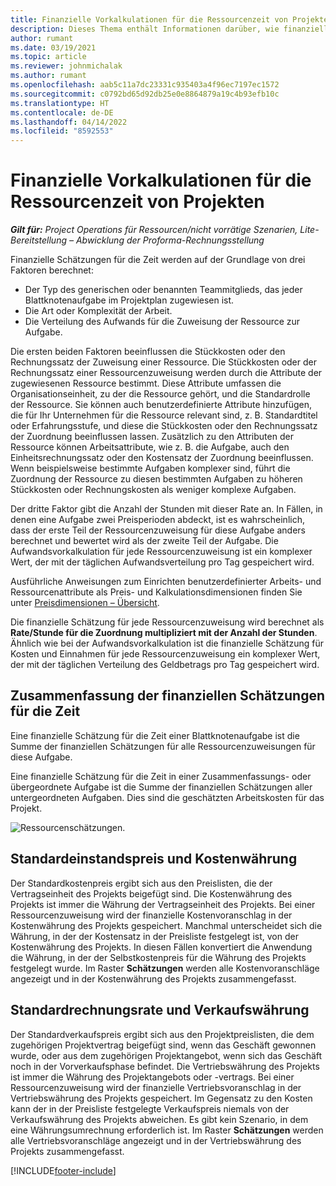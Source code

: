 ```yaml
---
title: Finanzielle Vorkalkulationen für die Ressourcenzeit von Projekten
description: Dieses Thema enthält Informationen darüber, wie finanzielle Schätzungen für die Zeit berechnet werden.
author: rumant
ms.date: 03/19/2021
ms.topic: article
ms.reviewer: johnmichalak
ms.author: rumant
ms.openlocfilehash: aab5c11a7dc23331c935403a4f96ec7197ec1572
ms.sourcegitcommit: c0792bd65d92db25e0e8864879a19c4b93efb10c
ms.translationtype: HT
ms.contentlocale: de-DE
ms.lasthandoff: 04/14/2022
ms.locfileid: "8592553"
---
```

# <a name="financial-estimates-for-resource-time-on-projects"></a>Finanzielle Vorkalkulationen für die Ressourcenzeit von Projekten

_**Gilt für:** Project Operations für Ressourcen/nicht vorrätige Szenarien, Lite-Bereitstellung – Abwicklung der Proforma-Rechnungsstellung_

Finanzielle Schätzungen für die Zeit werden auf der Grundlage von drei Faktoren berechnet: 

- Der Typ des generischen oder benannten Teammitglieds, das jeder Blattknotenaufgabe im Projektplan zugewiesen ist. 
- Die Art oder Komplexität der Arbeit.
- Die Verteilung des Aufwands für die Zuweisung der Ressource zur Aufgabe. 

Die ersten beiden Faktoren beeinflussen die Stückkosten oder den Rechnungssatz der Zuweisung einer Ressource. Die Stückkosten oder der Rechnungssatz einer Ressourcenzuweisung werden durch die Attribute der zugewiesenen Ressource bestimmt. Diese Attribute umfassen die Organisationseinheit, zu der die Ressource gehört, und die Standardrolle der Ressource. Sie können auch benutzerdefinierte Attribute hinzufügen, die für Ihr Unternehmen für die Ressource relevant sind, z. B. Standardtitel oder Erfahrungsstufe, und diese die Stückkosten oder den Rechnungssatz der Zuordnung beeinflussen lassen.
Zusätzlich zu den Attributen der Ressource können Arbeitsattribute, wie z. B. die Aufgabe, auch den Einheitsrechnungssatz oder den Kostensatz der Zuordnung beeinflussen. Wenn beispielsweise bestimmte Aufgaben komplexer sind, führt die Zuordnung der Ressource zu diesen bestimmten Aufgaben zu höheren Stückkosten oder Rechnungskosten als weniger komplexe Aufgaben.   

Der dritte Faktor gibt die Anzahl der Stunden mit dieser Rate an. In Fällen, in denen eine Aufgabe zwei Preisperioden abdeckt, ist es wahrscheinlich, dass der erste Teil der Ressourcenzuweisung für diese Aufgabe anders berechnet und bewertet wird als der zweite Teil der Aufgabe. Die Aufwandsvorkalkulation für jede Ressourcenzuweisung ist ein komplexer Wert, der mit der täglichen Aufwandsverteilung pro Tag gespeichert wird.

Ausführliche Anweisungen zum Einrichten benutzerdefinierter Arbeits- und Ressourcenattribute als Preis- und Kalkulationsdimensionen finden Sie unter [Preisdimensionen – Übersicht](../pricing-costing/pricing-dimensions-overview.md).

Die finanzielle Schätzung für jede Ressourcenzuweisung wird berechnet als **Rate/Stunde für die Zuordnung multipliziert mit der Anzahl der Stunden**.  Ähnlich wie bei der Aufwandsvorkalkulation ist die finanzielle Schätzung für Kosten und Einnahmen für jede Ressourcenzuweisung ein komplexer Wert, der mit der täglichen Verteilung des Geldbetrags pro Tag gespeichert wird. 

## <a name="summarizing-financial-estimates-for-time"></a>Zusammenfassung der finanziellen Schätzungen für die Zeit
Eine finanzielle Schätzung für die Zeit einer Blattknotenaufgabe ist die Summe der finanziellen Schätzungen für alle Ressourcenzuweisungen für diese Aufgabe.

Eine finanzielle Schätzung für die Zeit in einer Zusammenfassungs- oder übergeordnete Aufgabe ist die Summe der finanziellen Schätzungen aller untergeordneten Aufgaben. Dies sind die geschätzten Arbeitskosten für das Projekt. 

![Ressourcenschätzungen.](./media/navigation12.png)

## <a name="default-cost-price-and-cost-currency"></a>Standardeinstandspreis und Kostenwährung

Der Standardkostenpreis ergibt sich aus den Preislisten, die der Vertragseinheit des Projekts beigefügt sind. Die Kostenwährung des Projekts ist immer die Währung der Vertragseinheit des Projekts. Bei einer Ressourcenzuweisung wird der finanzielle Kostenvoranschlag in der Kostenwährung des Projekts gespeichert. Manchmal unterscheidet sich die Währung, in der der Kostensatz in der Preisliste festgelegt ist, von der Kostenwährung des Projekts. In diesen Fällen konvertiert die Anwendung die Währung, in der der Selbstkostenpreis für die Währung des Projekts festgelegt wurde. Im Raster **Schätzungen** werden alle Kostenvoranschläge angezeigt und in der Kostenwährung des Projekts zusammengefasst. 

## <a name="default-bill-rate-and-sales-currency"></a>Standardrechnungsrate und Verkaufswährung

Der Standardverkaufspreis ergibt sich aus den Projektpreislisten, die dem zugehörigen Projektvertrag beigefügt sind, wenn das Geschäft gewonnen wurde, oder aus dem zugehörigen Projektangebot, wenn sich das Geschäft noch in der Vorverkaufsphase befindet. Die Vertriebswährung des Projekts ist immer die Währung des Projektangebots oder -vertrags. Bei einer Ressourcenzuweisung wird der finanzielle Vertriebsvoranschlag in der Vertriebswährung des Projekts gespeichert. Im Gegensatz zu den Kosten kann der in der Preisliste festgelegte Verkaufspreis niemals von der Verkaufswährung des Projekts abweichen. Es gibt kein Szenario, in dem eine Währungsumrechnung erforderlich ist. Im Raster **Schätzungen** werden alle Vertriebsvoranschläge angezeigt und in der Vertriebswährung des Projekts zusammengefasst. 

[!INCLUDE[footer-include](../includes/footer-banner.md)]
